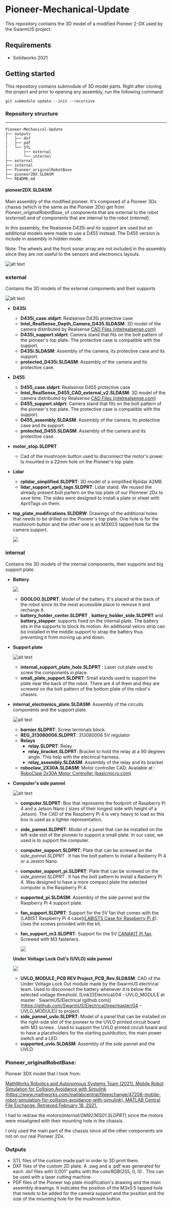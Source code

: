 # Pioneer-Mechanical-Update

This repository contains the 3D model of a modified Pioneer 2-DX used by the SwarmUS project.

## Requirements
- Solidworks 2021

## Getting started

This repository contains submodule of 3D model parts. Right after cloning the project and prior to opening any assembly, run the following command:

```
git submodule update --init --recursive
```

### Repository structure

------

```
Pioneer-Mechanical-Update
├── outputs
│   ├── dxf
|   ├── pdf
│   └── STL
|   	├── external
│   	└── internal
├── external
├── internal
├── Pioneer_originalRobotBase
├── pioneer2DX.SLDASM
└── README.md
```

#### pioneer2DX.SLDASM

Main assembly of the modified pioneer. It's composed of a Pioneer 3Dx chassis (which is the same as the Pioneer 2Dx) get from *Pioneer_originalRobotBase*, of components that are external to the robot (*external*) and of components that are internal to the robot (*internal*).

In this assembly, the Realsense D435i and its support are used but an additional models were made to use a D455 instead. The D455 version is include in assembly in hidden mode. 

Note: The wheels and the front sonar array are not included in the assembly since they are not useful to the sensors and electronics layouts. 

![alt text](.images/pioneer_assembly.PNG)

### external

Contains the 3D models of the external components and their supports

![alt text](.images/external_components.PNG)

- **D435i**
  - **D435i_case.sldprt**: Realsense D435i protective case
  - **Intel_RealSense_Depth_Camera_D435.SLDASM**: 3D model of the camera distributed by Realsense [CAD Files (intelrealsense.com)](https://dev.intelrealsense.com/docs/cad-files)
  - **D435i_support.sldprt**: Camera stand that fits on the bolt pattern of the pioneer's top plate. The protective case is compatible with the support.
  - **D435i.SLDASM**: Assembly of the camera, its protective case and its support.
  - **protected_D435i.SLDASM**: Assembly of the camera and its protective case.
  
- **D455**
  
  - **D455_case.sldprt**: Realsense D455 protective case
  - **Intel_RealSense_D455_CAD_external_v2.SLDASM**: 3D model of the camera distributed by Realsense [CAD Files (intelrealsense.com)](https://dev.intelrealsense.com/docs/cad-files)
  - **D455_support.sldprt**: Camera stand that fits on the bolt pattern of the pioneer's top plate. The protective case is compatible with the support.
  - **D455_assembly.SLDASM**: Assembly of the camera, its protective  case and its support.
  - **protected_D455.SLDASM**: Assembly of the camera and its protective case.
  
- **motor_stop.SLDPRT**
  
  - Cad of the mushroom button used to disconnect the motor's power. Is mounted in a 22mm hole on the Pioneer's top plate.
  
- **Lidar**
  - **rplidar_simplified.SLDPRT**: 3D model of a simplified Rplidar A2M8.
  - **lidar_support_april_tags.SLDPRT**: Lidar stand. We reused the already present bolt partern on the top plate of our Pionneer 2Dx to save time. The sides were designed to install a plate or sheet with AprilTags on them.

- **top_plate_modifications.SLDDRW**: Drawings of the additional holes that needs to be drilled on the Pioneer's top plate. One hole is for the mushroom button and the other one is an M3X0.5 tapped hole for the camera support. 

  ![](.images/top_plate_holes.PNG)


### internal

Contains the 3D models of the internal components, their supports and big support plate.

- **Battery**

  ![](.images/battery.PNG)

  - **GOOLOO.SLDPRT**: Model of the battery. It's placed at the back of the robot since its the most accessible place to remove it and recharge it. 
  - **battery_holder_center.SLDPRT** , **battery_holder_side.SLDPRT** and **battery_stopper**: supports fixed on the internal plate. The battery sits in the supports to block its motion. An additional velcro strip can be installed in the middle support to strap the battery thus preventing it from moving up and down.

- **Support plate**

  ![alt text](.images/support_plate.PNG)

  - **internal_support_plate_hole.SLDPRT** : Laser cut plate used to screw the components in place.
  - **small_plate_support.SLDPRT**: Small stands used to support the plate near the back of the robot. There are 4 of them and they are screwed on the bolt pattern of the bottom plate of the robot's chassis.
  
- **internal_electronics_plate.SLDASM**: Assembly of the circuits components and the support plate.

  ![alt text](.images/plate_components.PNG)

  - **bornier.SLDPRT**: Screw terminals block.
  - **REG_313080006.SLDPRT**: 313080006 5V regulator
  - **Relays**
    - **relay.SLDPRT**: Relay
    - **relay_bracket.SLDPRT**: Bracket to hold the relay at a 90 degrees angle. This help with the electrical harness.
    - **relay_assembly.SLDASM**: Assembly of the relay and its bracket
  - **roboclaw_2X30A.SLDASM**: Motor controller CAD. Available at : [RoboClaw 2x30A Motor Controller (basicmicro.com)](https://www.basicmicro.com/RoboClaw-2x30A-Motor-Controller_p_9.html)

  

- **Computer's side pannel**

  ![alt text](.images/side_pannel.PNG)

  - **computer.SLDPRT**: Box that represents the footprint of  Raspberry Pi 4 and a Jetson Nano ( sizes of their longest side with height of a Jetson). The CAD of the Raspberry Pi 4 is very heavy to load so this box is used as a lighter representation.

  - **side_pannel.SLDPRT**: Model of a panel that can be installed on the left-side slot of the pioneer to support a small plate. In our case, we used is to support the computer.

  - **computer_support.SLDPRT**: Plate that can be screwed on the *side_pannel.SLDPRT* . It has the bolt pattern to install a Rasberry Pi 4 or a Jeston Nano.

  - **computer_support_pi.SLDPRT**: Plate that can be screwed on the *side_pannel.SLDPRT* . It has the bolt pattern to install a Rasberry Pi 4. Was designed to have a more compact plate the selected computer is the Raspberry Pi 4. 

  - **supported_pi.SLDASM**: Assembly of the side pannel and the Raspberry Pi 4 support plate.

  - **fan_support.SLDPRT**: Support for the 5V fan that comes with the [LABIST Raspberry Pi 4 case]([LABISTS Case for Raspberry Pi 4](https://labists.com/products/raspberry-pi-4-case-kit)). Uses the screws provided with the kit.

  - **fan_support_m3.SLDPRT**: Support for the 5V [CANAKIT Pi fan](https://www.canakit.com/raspberry-pi-fan.html). Screwed with M3 fasteners.

    ![](.images/fan_support.PNG)

  **Under Voltage Lock Out's (UVLO) side pannel**

  ![](.images/uvlo.PNG)

  - **UVLO_MODULE_PCB REV Project_PCB_Rev.SLDASM**: CAD of the Under Voltage Lock Out module made by the SwarmUS electrical team. Used to disconnect the battery whenever it is below the selected voltage threshold. [Link]([Electrical/04 - UVLO_MODULE at master · SwarmUS/Electrical (github.com)](https://github.com/SwarmUS/Electrical/tree/master/04 - UVLO_MODULE)) to project.
  - **side_pannel_uvlo.SLDPRT**: Model of a panel that can be installed on the right-side slot of the pioneer to the UVLO printed circuit board with M3 screws . Used to support the UVLO printed circuit board and to have a placeholders for the starting pushbutton, the main power switch and a LED.
  - **supported_uvlo.SLDASM**: Assembly of the side pannel and the UVLO.

### **Pioneer_originalRobotBase**: 

Pioneer 3DX model that I took from:

[MathWorks Robotics and Autonomous Systems Team (2021). Mobile Robot Simulation for Collision Avoidance with Simulink (https://www.mathworks.com/matlabcentral/fileexchange/47208-mobile-robot-simulation-for-collision-avoidance-with-simulink), MATLAB Central File Exchange. Retrieved February 18, 2021.](https://www.mathworks.com/matlabcentral/fileexchange/47208-mobile-robot-simulation-for-collision-avoidance-with-simulink)

I had to redraw the motors(*internal/GM9236S01.SLDPRT*) since the motors were misaligned with their mounting hole in the chassis. 

I only used the main part of the chassis since all the other components are not on our real Pioneer 2Dx.

### Outputs

- STL files of the custom made part in order to 3D print them.
- DXF files of the custom 2D plate. A .swg and a .pdf was generated for each .dxf files with 0.001" paths with the colorRGB(255, 0, 0) . This can be used with a laser cutting machine.
- PDF files of the Pioneer top plate modification's drawing and the main assembly drawings. It indicates the position of the M3x0.5 tapped hole that needs to be added for the camera support and the position and the size of the mounting hole for the mushroom button.

